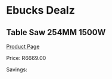 
# Ebucks Dealz
## Table Saw 254MM 1500W
[Product Page](https://www.ebucks.com/web/shop/productSelected.do?prodId=1199904550&catId=717342768)

Price: R6669.00

Savings: 


	